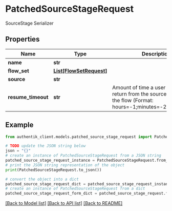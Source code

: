 # PatchedSourceStageRequest

SourceStage Serializer

## Properties

Name | Type | Description | Notes
------------ | ------------- | ------------- | -------------
**name** | **str** |  | [optional] 
**flow_set** | [**List[FlowSetRequest]**](FlowSetRequest.md) |  | [optional] 
**source** | **str** |  | [optional] 
**resume_timeout** | **str** | Amount of time a user can take to return from the source to continue the flow (Format: hours&#x3D;-1;minutes&#x3D;-2;seconds&#x3D;-3) | [optional] 

## Example

```python
from authentik_client.models.patched_source_stage_request import PatchedSourceStageRequest

# TODO update the JSON string below
json = "{}"
# create an instance of PatchedSourceStageRequest from a JSON string
patched_source_stage_request_instance = PatchedSourceStageRequest.from_json(json)
# print the JSON string representation of the object
print(PatchedSourceStageRequest.to_json())

# convert the object into a dict
patched_source_stage_request_dict = patched_source_stage_request_instance.to_dict()
# create an instance of PatchedSourceStageRequest from a dict
patched_source_stage_request_form_dict = patched_source_stage_request.from_dict(patched_source_stage_request_dict)
```
[[Back to Model list]](../README.md#documentation-for-models) [[Back to API list]](../README.md#documentation-for-api-endpoints) [[Back to README]](../README.md)


